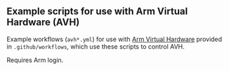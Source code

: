 ## Example scripts for use with Arm Virtual Hardware (AVH)

Example workflows (`avh*.yml`) for use with [Arm Virtual Hardware](https://avh.arm.com/) provided in `.github/workflows`, which use these scripts to control AVH.

Requires Arm login.

